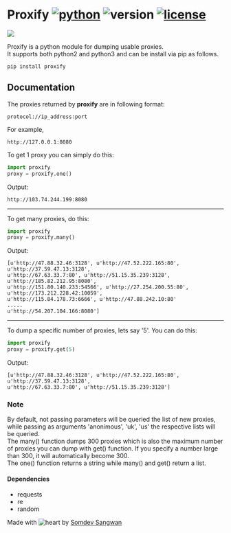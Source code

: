 # Proxify [![python](https://img.shields.io/badge/Python-universal-white.svg?style=style=flat-square)](https://www.python.org/downloads/) ![version](https://img.shields.io/badge/Version-v1_(stable)-blue.svg?style=style=flat-square) [![license](https://img.shields.io/badge/License-GPL_3-orange.svg?style=style=flat-square)](https://github.com/UltimateHacke/XSStrike/blob/master/license.txt)

<img src='https://i.imgur.com/AidfpCt.png' />

Proxify is a python module for dumping usable proxies.</br>
It supports both python2 and python3 and can be install via pip as follows.
```
pip install proxify
```

## Documentation

The proxies returned by <b>proxify</b> are in following format:
```
protocol://ip_address:port
```
For example,
```
http://127.0.0.1:8080
```

To get 1 proxy you can simply do this:
``` python
import proxify
proxy = proxify.one()
```
Output:
```
http://103.74.244.199:8080
```
<hr />

To get many proxies, do this:
``` python
import proxify
proxy = proxify.many()
```
Output:
```
[u'http://47.88.32.46:3128', u'http://47.52.222.165:80', u'http://37.59.47.13:3128',
u'http://67.63.33.7:80', u'http://51.15.35.239:3128', u'http://185.82.212.95:8080',
u'http://151.80.140.233:54566', u'http://27.254.200.55:80', u'http://173.212.228.42:10059',
u'http://115.84.178.73:6666', u'http://47.88.242.10:80'
.....
u'http://54.207.104.166:8080']
```
<hr />

To dump a specific number of proxies, lets say '5'. You can do this:
``` python
import proxify
proxy = proxify.get(5)
```
Output:
```
[u'http://47.88.32.46:3128', u'http://47.52.222.165:80', u'http://37.59.47.13:3128',
u'http://67.63.33.7:80', u'http://51.15.35.239:3128']
```

### Note
By default, not passing parameters will be queried the list of new proxies,
while passing as arguments 'anonimous', 'uk', 'us' the respective lists will be queried.<br>
The many() function dumps 300 proxies which is also the maximum number of proxies you can dump with get() function. If you specify a number large than 300, it will automatically become 300.<br>
The one() function returns a string while many() and get() return a list.

#### Dependencies
- requests
- re
- random


Made with ![heart](https://cloud.githubusercontent.com/assets/4301109/16754758/82e3a63c-4813-11e6-9430-6015d98aeaab.png) by <a href=https://twitter.com/s0md3v>Somdev Sangwan</a>

